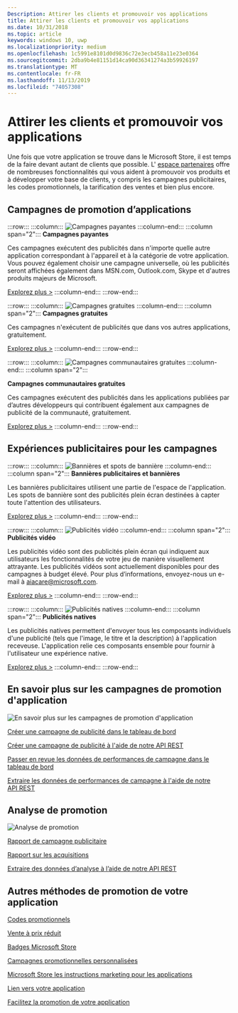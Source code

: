 ```yaml
---
Description: Attirer les clients et promouvoir vos applications
title: Attirer les clients et promouvoir vos applications
ms.date: 10/31/2018
ms.topic: article
keywords: windows 10, uwp
ms.localizationpriority: medium
ms.openlocfilehash: 1c5991e8101d0d9836c72e3ecb458a11e23e0364
ms.sourcegitcommit: 2dba9b4e81151d14ca90d36341274a3b59926197
ms.translationtype: MT
ms.contentlocale: fr-FR
ms.lasthandoff: 11/13/2019
ms.locfileid: "74057308"
---
```

# <a name="attract-customers-and-promote-your-apps"></a>Attirer les clients et promouvoir vos applications

Une fois que votre application se trouve dans le Microsoft Store, il est temps de la faire devant autant de clients que possible. L' [espace partenaires](https://partner.microsoft.com/dashboard) offre de nombreuses fonctionnalités qui vous aident à promouvoir vos produits et à développer votre base de clients, y compris les campagnes publicitaires, les codes promotionnels, la tarification des ventes et bien plus encore.

## <a name="app-promotion-campaigns"></a>Campagnes de promotion d’applications

:::row:::
    :::column:::
        ![Campagnes payantes](images/ads-paid-campaign.png)
    :::column-end:::
    :::column span="2":::
**Campagnes payantes**

Ces campagnes exécutent des publicités dans n'importe quelle autre application correspondant à l'appareil et à la catégorie de votre application. Vous pouvez également choisir une campagne universelle, où les publicités seront affichées également dans MSN.com, Outlook.com, Skype et d'autres produits majeurs de Microsoft.

[Explorez plus >](create-an-ad-campaign-for-your-app.md)
    :::column-end:::
:::row-end:::

:::row:::
    :::column:::
        ![Campagnes gratuites](images/ads-house-campaign.png)
    :::column-end:::
    :::column span="2":::
**Campagnes gratuites**

Ces campagnes n'exécutent de publicités que dans vos autres applications, gratuitement.

[Explorez plus >](about-house-ads.md)
    :::column-end:::
:::row-end:::

:::row:::
    :::column:::
        ![Campagnes communautaires gratuites](images/ads-community-campaign.png)
    :::column-end:::
    :::column span="2":::
    
**Campagnes communautaires gratuites**

Ces campagnes exécutent des publicités dans les applications publiées par d’autres développeurs qui contribuent également aux campagnes de publicité de la communauté, gratuitement.

[Explorez plus >](create-an-ad-campaign-for-your-app.md)
    :::column-end:::
:::row-end:::

## <a name="ad-experiences-for-campaigns"></a>Expériences publicitaires pour les campagnes

:::row:::
    :::column:::
        ![Bannières et spots de bannière](images/ads-ban-example.png)
    :::column-end:::
    :::column span="2":::
**Bannières publicitaires et bannières**

Les bannières publicitaires utilisent une partie de l'espace de l'application. Les spots de bannière sont des publicités plein écran destinées à capter toute l'attention des utilisateurs.

[Explorez plus >](../monetize/supported-ad-sizes-for-banner-ads.md)
    :::column-end:::
:::row-end:::

:::row:::
    :::column:::
        ![Publicités vidéo](images/ads-video-example.png)
    :::column-end:::
    :::column span="2":::
**Publicités vidéo**

Les publicités vidéo sont des publicités plein écran qui indiquent aux utilisateurs les fonctionnalités de votre jeu de manière visuellement attrayante. Les publicités vidéos sont actuellement disponibles pour des campagnes à budget élevé. Pour plus d’informations, envoyez-nous un e-mail à aiacare@microsoft.com.

[Explorez plus >](../monetize/interstitial-ads.md)
    :::column-end:::
:::row-end:::

:::row:::
    :::column:::
        ![Publicités natives](images/ads-native-example.png)
    :::column-end:::
    :::column span="2":::
**Publicités natives**

Les publicités natives permettent d'envoyer tous les composants individuels d'une publicité (tels que l'image, le titre et la description) à l'application receveuse. L'application relie ces composants ensemble pour fournir à l'utilisateur une expérience native.

[Explorez plus >](../monetize/native-ads.md)
    :::column-end:::
:::row-end:::

## <a name="learn-more-about-app-promotion-campaigns"></a>En savoir plus sur les campagnes de promotion d'application

![En savoir plus sur les campagnes de promotion d'application](images/app-promotion-campaigns.png)

[Créer une campagne de publicité dans le tableau de bord](create-an-ad-campaign-for-your-app.md)

[Créer une campagne de publicité à l'aide de notre API REST](https://docs.microsoft.com/windows/uwp/monetize/run-ad-campaigns-using-windows-store-services)

[Passer en revue les données de performances de campagne dans le tableau de bord](promote-your-app-report.md)

[Extraire les données de performances de campagne à l'aide de notre API REST](https://docs.microsoft.com/windows/uwp/monetize/)

## <a name="promotion-analytics"></a>Analyse de promotion

![Analyse de promotion](images/ads-promotion-analytics.png)

[Rapport de campagne publicitaire](promote-your-app-report.md)

[Rapport sur les acquisitions](acquisitions-report.md)

[Extraire des données d’analyse à l’aide de notre API REST](https://docs.microsoft.com/windows/uwp/monetize/access-analytics-data-using-windows-store-services)

## <a name="other-ways-to-promote-your-app"></a>Autres méthodes de promotion de votre application

[Codes promotionnels](generate-promotional-codes.md)

[Vente à prix réduit](put-apps-and-add-ons-on-sale.md)

[Badges Microsoft Store](https://developer.microsoft.com/store/badges)

[Campagnes promotionnelles personnalisées](create-a-custom-app-promotion-campaign.md)

[Microsoft Store les instructions marketing pour les applications](app-marketing-guidelines.md)

[Lien vers votre application](link-to-your-app.md)

[Facilitez la promotion de votre application](make-your-app-easier-to-promote.md)
